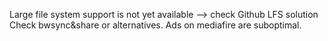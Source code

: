 Large file system support is not yet available --> check Github LFS solution
Check bwsync&share or alternatives.
Ads on mediafire are suboptimal.